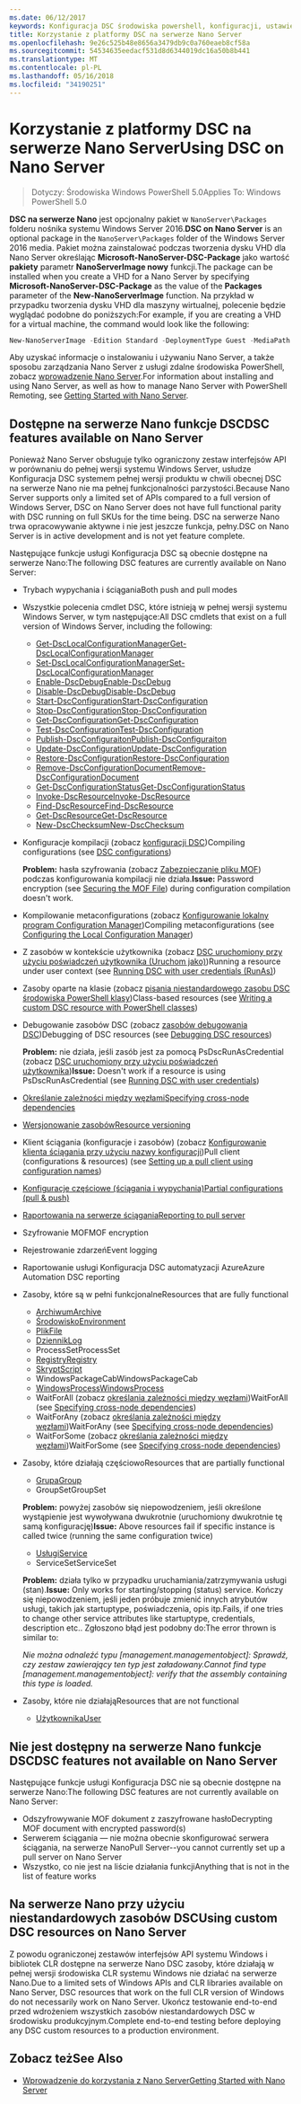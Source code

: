 ```yaml
---
ms.date: 06/12/2017
keywords: Konfiguracja DSC środowiska powershell, konfiguracji, ustawienia
title: Korzystanie z platformy DSC na serwerze Nano Server
ms.openlocfilehash: 9e26c525b48e8656a3479db9c0a760eaeb8cf58a
ms.sourcegitcommit: 54534635eedacf531d8d6344019dc16a50b8b441
ms.translationtype: MT
ms.contentlocale: pl-PL
ms.lasthandoff: 05/16/2018
ms.locfileid: "34190251"
---
```

# <a name="using-dsc-on-nano-server"></a><span data-ttu-id="2c40f-103">Korzystanie z platformy DSC na serwerze Nano Server</span><span class="sxs-lookup"><span data-stu-id="2c40f-103">Using DSC on Nano Server</span></span>

> <span data-ttu-id="2c40f-104">Dotyczy: Środowiska Windows PowerShell 5.0</span><span class="sxs-lookup"><span data-stu-id="2c40f-104">Applies To: Windows PowerShell 5.0</span></span>

<span data-ttu-id="2c40f-105">**DSC na serwerze Nano** jest opcjonalny pakiet w `NanoServer\Packages` folderu nośnika systemu Windows Server 2016.</span><span class="sxs-lookup"><span data-stu-id="2c40f-105">**DSC on Nano Server** is an optional package in the `NanoServer\Packages` folder of the Windows Server 2016 media.</span></span> <span data-ttu-id="2c40f-106">Pakiet można zainstalować podczas tworzenia dysku VHD dla Nano Server określając **Microsoft-NanoServer-DSC-Package** jako wartość **pakiety** parametr **NanoServerImage nowy**  funkcji.</span><span class="sxs-lookup"><span data-stu-id="2c40f-106">The package can be installed when you create a VHD for a Nano Server by specifying **Microsoft-NanoServer-DSC-Package** as the value of the **Packages** parameter of the **New-NanoServerImage** function.</span></span> <span data-ttu-id="2c40f-107">Na przykład w przypadku tworzenia dysku VHD dla maszyny wirtualnej, polecenie będzie wyglądać podobne do poniższych:</span><span class="sxs-lookup"><span data-stu-id="2c40f-107">For example, if you are creating a VHD for a virtual machine, the command would look like the following:</span></span>

```powershell
New-NanoServerImage -Edition Standard -DeploymentType Guest -MediaPath f:\ -BasePath .\Base -TargetPath .\Nano1\Nano.vhd -ComputerName Nano1 -Packages Microsoft-NanoServer-DSC-Package
```

<span data-ttu-id="2c40f-108">Aby uzyskać informacje o instalowaniu i używaniu Nano Server, a także sposobu zarządzania Nano Server z usługi zdalne środowiska PowerShell, zobacz [wprowadzenie Nano Server](https://technet.microsoft.com/library/mt126167.aspx).</span><span class="sxs-lookup"><span data-stu-id="2c40f-108">For information about installing and using Nano Server, as well as how to manage Nano Server with PowerShell Remoting, see [Getting Started with Nano Server](https://technet.microsoft.com/library/mt126167.aspx).</span></span>


## <a name="dsc-features-available-on-nano-server"></a><span data-ttu-id="2c40f-109">Dostępne na serwerze Nano funkcje DSC</span><span class="sxs-lookup"><span data-stu-id="2c40f-109">DSC features available on Nano Server</span></span>

 <span data-ttu-id="2c40f-110">Ponieważ Nano Server obsługuje tylko ograniczony zestaw interfejsów API w porównaniu do pełnej wersji systemu Windows Server, usłudze Konfiguracja DSC systemem pełnej wersji produktu w chwili obecnej DSC na serwerze Nano nie ma pełnej funkcjonalności parzystości.</span><span class="sxs-lookup"><span data-stu-id="2c40f-110">Because Nano Server supports only a limited set of APIs compared to a full version of Windows Server, DSC on Nano Server does not have full functional parity with DSC running on full SKUs for the time being.</span></span> <span data-ttu-id="2c40f-111">DSC na serwerze Nano trwa opracowywanie aktywne i nie jest jeszcze funkcja, pełny.</span><span class="sxs-lookup"><span data-stu-id="2c40f-111">DSC on Nano Server is in active development and is not yet feature complete.</span></span>

 <span data-ttu-id="2c40f-112">Następujące funkcje usługi Konfiguracja DSC są obecnie dostępne na serwerze Nano:</span><span class="sxs-lookup"><span data-stu-id="2c40f-112">The following DSC features are currently available on Nano Server:</span></span>


* <span data-ttu-id="2c40f-113">Trybach wypychania i ściągania</span><span class="sxs-lookup"><span data-stu-id="2c40f-113">Both push and pull modes</span></span>

* <span data-ttu-id="2c40f-114">Wszystkie polecenia cmdlet DSC, które istnieją w pełnej wersji systemu Windows Server, w tym następujące:</span><span class="sxs-lookup"><span data-stu-id="2c40f-114">All DSC cmdlets that exist on a full version of Windows Server, including the following:</span></span>
  * [<span data-ttu-id="2c40f-115">Get-DscLocalConfigurationManager</span><span class="sxs-lookup"><span data-stu-id="2c40f-115">Get-DscLocalConfigurationManager</span></span>](https://technet.microsoft.com/library/dn407378.aspx)
  * [<span data-ttu-id="2c40f-116">Set-DscLocalConfigurationManager</span><span class="sxs-lookup"><span data-stu-id="2c40f-116">Set-DscLocalConfigurationManager</span></span>](https://technet.microsoft.com/library/dn521621.aspx)
  * [<span data-ttu-id="2c40f-117">Enable-DscDebug</span><span class="sxs-lookup"><span data-stu-id="2c40f-117">Enable-DscDebug</span></span>](https://technet.microsoft.com/en-us/library/mt517870.aspx)
  * [<span data-ttu-id="2c40f-118">Disable-DscDebug</span><span class="sxs-lookup"><span data-stu-id="2c40f-118">Disable-DscDebug</span></span>](https://technet.microsoft.com/en-us/library/mt517872.aspx)
  * [<span data-ttu-id="2c40f-119">Start-DscConfiguration</span><span class="sxs-lookup"><span data-stu-id="2c40f-119">Start-DscConfiguration</span></span>](https://technet.microsoft.com/en-us/library/dn521623.aspx)
  * [<span data-ttu-id="2c40f-120">Stop-DscConfiguration</span><span class="sxs-lookup"><span data-stu-id="2c40f-120">Stop-DscConfiguration</span></span>](https://technet.microsoft.com/en-us/library/mt143542.aspx)
  * [<span data-ttu-id="2c40f-121">Get-DscConfiguration</span><span class="sxs-lookup"><span data-stu-id="2c40f-121">Get-DscConfiguration</span></span>](https://technet.microsoft.com/en-us/library/dn407379.aspx)
  * [<span data-ttu-id="2c40f-122">Test-DscConfiguration</span><span class="sxs-lookup"><span data-stu-id="2c40f-122">Test-DscConfiguration</span></span>](https://technet.microsoft.com/en-us/library/dn407382.aspx)
  * [<span data-ttu-id="2c40f-123">Publish-DscConfiguraiton</span><span class="sxs-lookup"><span data-stu-id="2c40f-123">Publish-DscConfiguraiton</span></span>](https://technet.microsoft.com/en-us/library/mt517875.aspx)
  * [<span data-ttu-id="2c40f-124">Update-DscConfiguration</span><span class="sxs-lookup"><span data-stu-id="2c40f-124">Update-DscConfiguration</span></span>](https://technet.microsoft.com/en-us/library/mt143541.aspx)
  * [<span data-ttu-id="2c40f-125">Restore-DscConfiguration</span><span class="sxs-lookup"><span data-stu-id="2c40f-125">Restore-DscConfiguration</span></span>](https://technet.microsoft.com/en-us/library/dn407383.aspx)
  * [<span data-ttu-id="2c40f-126">Remove-DscConfigurationDocument</span><span class="sxs-lookup"><span data-stu-id="2c40f-126">Remove-DscConfigurationDocument</span></span>](https://technet.microsoft.com/en-us/library/mt143544.aspx)
  * [<span data-ttu-id="2c40f-127">Get-DscConfigurationStatus</span><span class="sxs-lookup"><span data-stu-id="2c40f-127">Get-DscConfigurationStatus</span></span>](https://technet.microsoft.com/en-us/library/mt517868.aspx)
  * [<span data-ttu-id="2c40f-128">Invoke-DscResource</span><span class="sxs-lookup"><span data-stu-id="2c40f-128">Invoke-DscResource</span></span>](https://technet.microsoft.com/en-us/library/mt517869.aspx)
  * [<span data-ttu-id="2c40f-129">Find-DscResource</span><span class="sxs-lookup"><span data-stu-id="2c40f-129">Find-DscResource</span></span>](https://technet.microsoft.com/en-us/library/mt517874.aspx)
  * [<span data-ttu-id="2c40f-130">Get-DscResource</span><span class="sxs-lookup"><span data-stu-id="2c40f-130">Get-DscResource</span></span>](https://technet.microsoft.com/en-us/library/dn521625.aspx)
  * [<span data-ttu-id="2c40f-131">New-DscChecksum</span><span class="sxs-lookup"><span data-stu-id="2c40f-131">New-DscChecksum</span></span>](https://technet.microsoft.com/en-us/library/dn521622.aspx)

* <span data-ttu-id="2c40f-132">Konfiguracje kompilacji (zobacz [konfiguracji DSC](configurations.md))</span><span class="sxs-lookup"><span data-stu-id="2c40f-132">Compiling configurations (see [DSC configurations](configurations.md))</span></span>

  <span data-ttu-id="2c40f-133">**Problem:** hasła szyfrowania (zobacz [Zabezpieczanie pliku MOF](securemof.md)) podczas konfigurowania kompilacji nie działa.</span><span class="sxs-lookup"><span data-stu-id="2c40f-133">**Issue:** Password encryption (see [Securing the MOF File](securemof.md)) during configuration compilation doesn't work.</span></span>

* <span data-ttu-id="2c40f-134">Kompilowanie metaconfigurations (zobacz [Konfigurowanie lokalny program Configuration Manager](metaConfig.md))</span><span class="sxs-lookup"><span data-stu-id="2c40f-134">Compiling metaconfigurations (see [Configuring the Local Configuration Manager](metaConfig.md))</span></span>

* <span data-ttu-id="2c40f-135">Z zasobów w kontekście użytkownika (zobacz [DSC uruchomiony przy użyciu poświadczeń użytkownika (Uruchom jako)](runAsUser.md))</span><span class="sxs-lookup"><span data-stu-id="2c40f-135">Running a resource under user context (see [Running DSC with user credentials (RunAs)](runAsUser.md))</span></span>

* <span data-ttu-id="2c40f-136">Zasoby oparte na klasie (zobacz [pisania niestandardowego zasobu DSC środowiska PowerShell klasy](authoringResourceClass.md))</span><span class="sxs-lookup"><span data-stu-id="2c40f-136">Class-based resources (see [Writing a custom DSC resource with PowerShell classes](authoringResourceClass.md))</span></span>

* <span data-ttu-id="2c40f-137">Debugowanie zasobów DSC (zobacz [zasobów debugowania DSC](debugresource.md))</span><span class="sxs-lookup"><span data-stu-id="2c40f-137">Debugging of DSC resources (see [Debugging DSC resources](debugresource.md))</span></span>

  <span data-ttu-id="2c40f-138">**Problem:** nie działa, jeśli zasób jest za pomocą PsDscRunAsCredential (zobacz [DSC uruchomiony przy użyciu poświadczeń użytkownika](runAsUser.md))</span><span class="sxs-lookup"><span data-stu-id="2c40f-138">**Issue:** Doesn't work if a resource is using PsDscRunAsCredential (see [Running DSC with user credentials](runAsUser.md))</span></span>

* [<span data-ttu-id="2c40f-139">Określanie zależności między węzłami</span><span class="sxs-lookup"><span data-stu-id="2c40f-139">Specifying cross-node dependencies</span></span>](crossNodeDependencies.md)

* [<span data-ttu-id="2c40f-140">Wersjonowanie zasobów</span><span class="sxs-lookup"><span data-stu-id="2c40f-140">Resource versioning</span></span>](sxsResource.md)

* <span data-ttu-id="2c40f-141">Klient ściągania (konfiguracje i zasobów) (zobacz [Konfigurowanie klienta ściągania przy użyciu nazwy konfiguracji](pullClientConfigNames.md))</span><span class="sxs-lookup"><span data-stu-id="2c40f-141">Pull client (configurations & resources) (see [Setting up a pull client using configuration names](pullClientConfigNames.md))</span></span>

* [<span data-ttu-id="2c40f-142">Konfiguracje częściowe (ściągania i wypychania)</span><span class="sxs-lookup"><span data-stu-id="2c40f-142">Partial configurations (pull & push)</span></span>](partialConfigs.md)

* [<span data-ttu-id="2c40f-143">Raportowania na serwerze ściągania</span><span class="sxs-lookup"><span data-stu-id="2c40f-143">Reporting to pull server</span></span>](reportServer.md)

* <span data-ttu-id="2c40f-144">Szyfrowanie MOF</span><span class="sxs-lookup"><span data-stu-id="2c40f-144">MOF encryption</span></span>

* <span data-ttu-id="2c40f-145">Rejestrowanie zdarzeń</span><span class="sxs-lookup"><span data-stu-id="2c40f-145">Event logging</span></span>

* <span data-ttu-id="2c40f-146">Raportowanie usługi Konfiguracja DSC automatyzacji Azure</span><span class="sxs-lookup"><span data-stu-id="2c40f-146">Azure Automation DSC reporting</span></span>

* <span data-ttu-id="2c40f-147">Zasoby, które są w pełni funkcjonalne</span><span class="sxs-lookup"><span data-stu-id="2c40f-147">Resources that are fully functional</span></span>
  * [<span data-ttu-id="2c40f-148">Archiwum</span><span class="sxs-lookup"><span data-stu-id="2c40f-148">Archive</span></span>](archiveResource.md)
  * [<span data-ttu-id="2c40f-149">Środowisko</span><span class="sxs-lookup"><span data-stu-id="2c40f-149">Environment</span></span>](environmentResource.md)
  * [<span data-ttu-id="2c40f-150">Plik</span><span class="sxs-lookup"><span data-stu-id="2c40f-150">File</span></span>](fileResource.md)
  * [<span data-ttu-id="2c40f-151">Dziennik</span><span class="sxs-lookup"><span data-stu-id="2c40f-151">Log</span></span>](logResource.md)
  * <span data-ttu-id="2c40f-152">ProcessSet</span><span class="sxs-lookup"><span data-stu-id="2c40f-152">ProcessSet</span></span>
  * [<span data-ttu-id="2c40f-153">Registry</span><span class="sxs-lookup"><span data-stu-id="2c40f-153">Registry</span></span>](registryResource.md)
  * [<span data-ttu-id="2c40f-154">Skrypt</span><span class="sxs-lookup"><span data-stu-id="2c40f-154">Script</span></span>](scriptResource.md)
  * <span data-ttu-id="2c40f-155">WindowsPackageCab</span><span class="sxs-lookup"><span data-stu-id="2c40f-155">WindowsPackageCab</span></span>
  * [<span data-ttu-id="2c40f-156">WindowsProcess</span><span class="sxs-lookup"><span data-stu-id="2c40f-156">WindowsProcess</span></span>](windowsProcessResource.md)
  * <span data-ttu-id="2c40f-157">WaitForAll (zobacz [określania zależności między węzłami](crossNodeDependencies.md))</span><span class="sxs-lookup"><span data-stu-id="2c40f-157">WaitForAll (see [Specifying cross-node dependencies](crossNodeDependencies.md))</span></span>
  * <span data-ttu-id="2c40f-158">WaitForAny (zobacz [określania zależności między węzłami](crossNodeDependencies.md))</span><span class="sxs-lookup"><span data-stu-id="2c40f-158">WaitForAny (see [Specifying cross-node dependencies](crossNodeDependencies.md))</span></span>
  * <span data-ttu-id="2c40f-159">WaitForSome (zobacz [określania zależności między węzłami](crossNodeDependencies.md))</span><span class="sxs-lookup"><span data-stu-id="2c40f-159">WaitForSome (see [Specifying cross-node dependencies](crossNodeDependencies.md))</span></span>

* <span data-ttu-id="2c40f-160">Zasoby, które działają częściowo</span><span class="sxs-lookup"><span data-stu-id="2c40f-160">Resources that are partially functional</span></span>
  * [<span data-ttu-id="2c40f-161">Grupa</span><span class="sxs-lookup"><span data-stu-id="2c40f-161">Group</span></span>](groupResource.md)
  * <span data-ttu-id="2c40f-162">GroupSet</span><span class="sxs-lookup"><span data-stu-id="2c40f-162">GroupSet</span></span>

  <span data-ttu-id="2c40f-163">**Problem:** powyżej zasobów się niepowodzeniem, jeśli określone wystąpienie jest wywoływana dwukrotnie (uruchomiony dwukrotnie tę samą konfigurację)</span><span class="sxs-lookup"><span data-stu-id="2c40f-163">**Issue:** Above resources fail if specific instance is called twice (running the same configuration twice)</span></span>

  * [<span data-ttu-id="2c40f-164">Usługi</span><span class="sxs-lookup"><span data-stu-id="2c40f-164">Service</span></span>](serviceResource.md)
  * <span data-ttu-id="2c40f-165">ServiceSet</span><span class="sxs-lookup"><span data-stu-id="2c40f-165">ServiceSet</span></span>

  <span data-ttu-id="2c40f-166">**Problem:** działa tylko w przypadku uruchamiania/zatrzymywania usługi (stan).</span><span class="sxs-lookup"><span data-stu-id="2c40f-166">**Issue:** Only works for starting/stopping (status) service.</span></span> <span data-ttu-id="2c40f-167">Kończy się niepowodzeniem, jeśli jeden próbuje zmienić innych atrybutów usługi, takich jak startuptype, poświadczenia, opis itp.</span><span class="sxs-lookup"><span data-stu-id="2c40f-167">Fails, if one tries to change other service attributes like startuptype, credentials, description etc..</span></span> <span data-ttu-id="2c40f-168">Zgłoszono błąd jest podobny do:</span><span class="sxs-lookup"><span data-stu-id="2c40f-168">The error thrown is similar to:</span></span>

  <span data-ttu-id="2c40f-169">*Nie można odnaleźć typu [management.managementobject]: Sprawdź, czy zestaw zawierający ten typ jest załadowany.*</span><span class="sxs-lookup"><span data-stu-id="2c40f-169">*Cannot find type [management.managementobject]: verify that the assembly containing this type is loaded.*</span></span>

* <span data-ttu-id="2c40f-170">Zasoby, które nie działają</span><span class="sxs-lookup"><span data-stu-id="2c40f-170">Resources that are not functional</span></span>
  * [<span data-ttu-id="2c40f-171">Użytkownika</span><span class="sxs-lookup"><span data-stu-id="2c40f-171">User</span></span>](userResource.md)


## <a name="dsc-features-not-available-on-nano-server"></a><span data-ttu-id="2c40f-172">Nie jest dostępny na serwerze Nano funkcje DSC</span><span class="sxs-lookup"><span data-stu-id="2c40f-172">DSC features not available on Nano Server</span></span>

<span data-ttu-id="2c40f-173">Następujące funkcje usługi Konfiguracja DSC nie są obecnie dostępne na serwerze Nano:</span><span class="sxs-lookup"><span data-stu-id="2c40f-173">The following DSC features are not currently available on Nano Server:</span></span>

* <span data-ttu-id="2c40f-174">Odszyfrowywanie MOF dokument z zaszyfrowane hasło</span><span class="sxs-lookup"><span data-stu-id="2c40f-174">Decrypting MOF document with encrypted password(s)</span></span>
* <span data-ttu-id="2c40f-175">Serwerem ściągania — nie można obecnie skonfigurować serwera ściągania, na serwerze Nano</span><span class="sxs-lookup"><span data-stu-id="2c40f-175">Pull Server--you cannot currently set up a pull server on Nano Server</span></span>
* <span data-ttu-id="2c40f-176">Wszystko, co nie jest na liście działania funkcji</span><span class="sxs-lookup"><span data-stu-id="2c40f-176">Anything that is not in the list of feature works</span></span>

## <a name="using-custom-dsc-resources-on-nano-server"></a><span data-ttu-id="2c40f-177">Na serwerze Nano przy użyciu niestandardowych zasobów DSC</span><span class="sxs-lookup"><span data-stu-id="2c40f-177">Using custom DSC resources on Nano Server</span></span>

<span data-ttu-id="2c40f-178">Z powodu ograniczonej zestawów interfejsów API systemu Windows i bibliotek CLR dostępne na serwerze Nano DSC zasoby, które działają w pełnej wersji środowiska CLR systemu Windows nie działać na serwerze Nano.</span><span class="sxs-lookup"><span data-stu-id="2c40f-178">Due to a limited sets of Windows APIs and CLR libraries available on Nano Server, DSC resources that work on the full CLR version of Windows do not necessarily work on Nano Server.</span></span>
<span data-ttu-id="2c40f-179">Ukończ testowanie end-to-end przed wdrożeniem wszystkich zasobów niestandardowych DSC w środowisku produkcyjnym.</span><span class="sxs-lookup"><span data-stu-id="2c40f-179">Complete end-to-end testing before deploying any DSC custom resources to a production environment.</span></span>

## <a name="see-also"></a><span data-ttu-id="2c40f-180">Zobacz też</span><span class="sxs-lookup"><span data-stu-id="2c40f-180">See Also</span></span>
- [<span data-ttu-id="2c40f-181">Wprowadzenie do korzystania z Nano Server</span><span class="sxs-lookup"><span data-stu-id="2c40f-181">Getting Started with Nano Server</span></span>](https://technet.microsoft.com/library/mt126167.aspx)